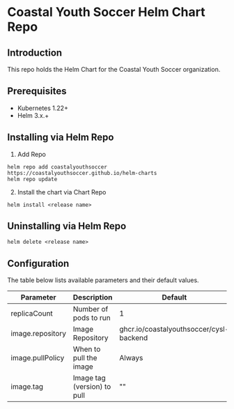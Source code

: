 # Coastal Youth Soccer Helm Chart Repo

## Introduction
This repo holds the Helm Chart for the Coastal Youth Soccer organization.

## Prerequisites

- Kubernetes 1.22+
- Helm 3.x.+

## Installing via Helm Repo

1. Add Repo

```console
helm repo add coastalyouthsoccer https://coastalyouthsoccer.github.io/helm-charts
helm repo update
```

2. Install the chart via Chart Repo

```console
helm install <release name>
```

## Uninstalling via Helm Repo

```console
helm delete <release name>
```

## Configuration

The table below lists available parameters and their default values.

| Parameter | Description | Default |
| --------- | ----------- | ------- |
| replicaCount | Number of pods to run | 1 |
| image.repository | Image Repository | ghcr.io/coastalyouthsoccer/cysl-backend |
| image.pullPolicy | When to pull the image | Always |
| image.tag | Image tag (version) to pull | "" |
